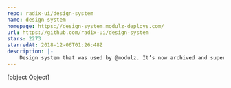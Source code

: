```yaml
---
repo: radix-ui/design-system
name: design-system
homepage: https://design-system.modulz-deploys.com/
url: https://github.com/radix-ui/design-system
stars: 2273
starredAt: 2018-12-06T01:26:48Z
description: |-
    Design system that was used by @modulz. It’s now archived and superceded by Radix Themes. (See https://github.com/radix-ui/themes)
---
```


[object Object]
